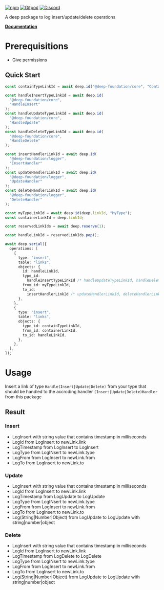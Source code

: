 [![npm](https://img.shields.io/npm/v/@deep-foundation/logger.svg)](https://www.npmjs.com/package/@deep-foundation/logger) 
[![Gitpod](https://img.shields.io/badge/Gitpod-ready--to--code-blue?logo=gitpod)](https://gitpod.io/#https://github.com/deep-foundation/logger) 
[![Discord](https://badgen.net/badge/icon/discord?icon=discord&label&color=purple)](https://discord.gg/deep-foundation)

A deep package to log insert/update/delete operations

[**Documentation**](https://deep-foundation.github.io/logger/index.html)

# Prerequisitions
- Give permissions

## Quick Start

```ts
const containTypeLinkId = await deep.id("@deep-foundation/core", "Contain");

const handleInsertTypeLinkId = await deep.id(
  "@deep-foundation/core",
  "HandleInsert"
);
const handleUpdateTypeLinkId = await deep.id(
  "@deep-foundation/core",
  "HandleUpdate"
);
const handleDeleteTypeLinkId = await deep.id(
  "@deep-foundation/core",
  "HandleDelete"
);

const insertHandlerLinkId = await deep.id(
  "@deep-foundation/logger",
  "InsertHandler"
);
const updateHandlerLinkId = await deep.id(
  "@deep-foundation/logger",
  "UpdateHandler"
);
const deleteHandlerLinkId = await deep.id(
  "@deep-foundation/logger",
  "DeleteHandler"
);

const myTypeLinkId = await deep.id(deep.linkId, "MyType");
const containerLinkId = deep.linkId;

const reservedLinkIds = await deep.reserve(1);

const handleLinkId = reservedLinkIds.pop();

await deep.serial({
  operations: [
    {
      type: "insert",
      table: "links",
      objects: {
        id: handleLinkId,
        type_id:
          handleInsertTypeLinkId /* handleUpdateTypeLinkId, handleDeleteTypeLinkId */,
        from_id: myTypeLinkId,
        to_id:
          insertHandlerLinkId /* updateHandlerLinkId, deleteHandlerLinkId */,
      },
    },
    {
      type: "insert",
      table: "links",
      objects: {
        type_id: containTypeLinkId,
        from_id: containerLinkId,
        to_id: handleLinkId,
      },
    },
  ],
});

```

# Usage
Insert a link of type `Handle(Insert|Update|Delete)` from your type that should be handled to the accroding handler `(Insert|Update|Delete)Handler` from this package


## Result
### Insert
- LogInsert with string value that contains timestamp in milliseconds
- LogId from LogInsert to newLink.link
- LogTimestamp from LogInsert to LogInsert
- LogType from LogINsert to newLink.type
- LogFrom from LogInsert to newLink.from
- LogTo from LogInsert to newLink.to

### Update
- LogInsert with string value that contains timestamp in milliseconds
- LogId from LogInsert to newLink.link
- LogTimestamp from LogUpdate to LogUpdate
- LogType from LogINsert to newLink.type
- LogFrom from LogInsert to newLink.from
- LogTo from LogInsert to newLink.to
- Log(String|Number|Object) from LogUpdate to LogUpdate with string|number|object

### Delete
- LogInsert with string value that contains timestamp in milliseconds
- LogId from LogInsert to newLink.link
- LogTimestamp from LogDelete to LogDelete
- LogType from LogINsert to newLink.type
- LogFrom from LogInsert to newLink.from
- LogTo from LogInsert to newLink.to
- Log(String|Number|Object) from LogUpdate to LogUpdate with string|number|object
